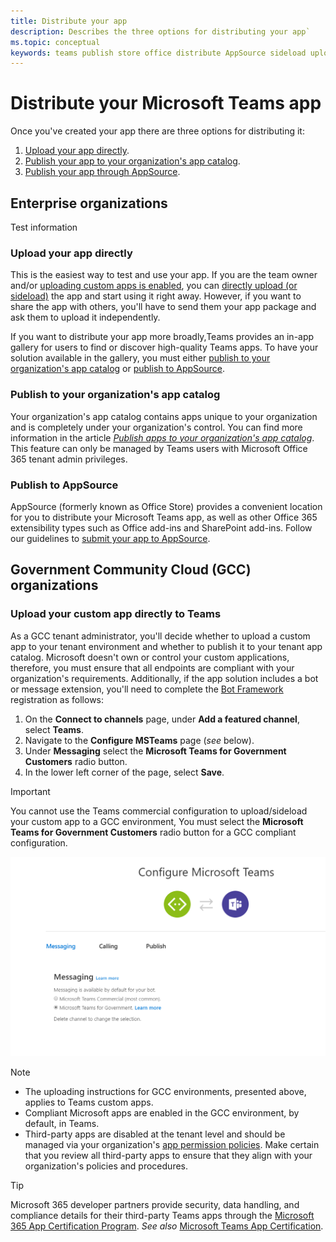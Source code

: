 ```yaml
---
title: Distribute your app
description: Describes the three options for distributing your app`
ms.topic: conceptual
keywords: teams publish store office distribute AppSource sideload upload app
---
```

# Distribute your Microsoft Teams app

Once you've created your app there are three options for distributing it:

1. [Upload your app directly](#upload-your-app-directly).
2. [Publish your app to your organization's app catalog](#publish-to-your-organizations-app-catalog).
3. [Publish your app through AppSource](#publish-to-appsource).

## Enterprise organizations
Test information

### Upload your app directly

This is the easiest way to test and use your app. If you are the team owner and/or [uploading custom apps is enabled](/microsoftteams/admin-settings), you can [directly upload (or sideload)](./apps-upload.md) the app and start using it right away. However, if you want to share the app with others, you'll have to send them your app package and ask them to upload it independently.

If you want to distribute your app more broadly,Teams provides an in-app gallery for users to find or discover high-quality Teams apps. To have your solution available in the gallery, you must either [publish to your organization's app catalog](#publish-to-your-organizations-app-catalog) or [publish to AppSource](./appsource/publish.md).

### Publish to your organization's app catalog

Your organization's app catalog contains apps unique to your organization and is completely under your organization's control. You can find more information in the article [*Publish apps to your organization's app catalog*](/microsoftteams/tenant-apps-catalog-teams). This feature can only be managed by Teams users with Microsoft Office 365 tenant admin privileges.

### Publish to AppSource

AppSource (formerly known as Office Store) provides a convenient location for you to distribute your Microsoft Teams app, as well as other Office 365 extensibility types such as Office add-ins and SharePoint add-ins. Follow our guidelines to [submit your app to AppSource](./appsource/publish.md).

## Government Community Cloud (GCC) organizations

### Upload your custom app directly to Teams

 As a GCC tenant administrator, you'll decide whether to upload a custom app to your tenant environment and whether to  publish it to your tenant app catalog. Microsoft doesn't own or control your custom applications, therefore, you must ensure that all endpoints are compliant with your organization's requirements. Additionally, if the app solution includes a bot or message extension, you'll need to complete the [Bot Framework](https://dev.botframework.com/) registration as follows:

1. On the **Connect to channels** page, under **Add a featured channel**, select **Teams**.
1. Navigate to the **Configure MSTeams** page (*see* below).
1. Under **Messaging** select the **Microsoft Teams for Government Customers** radio button.
1. In the lower left corner of the page, select **Save**.  

>[!IMPORTANT]
> You cannot use the Teams commercial configuration to upload/sideload your custom app to a GCC environment,  You must select the **Microsoft Teams for Government Customers** radio button for a GCC compliant configuration.

![Teams messaging configuration page](../../assets/images/gcc-configure.png)

> [!NOTE]
>
> * The uploading instructions for GCC environments, presented above, applies to Teams custom apps. </br>
> * Compliant Microsoft apps are enabled in the GCC environment, by default, in Teams.
> * Third-party apps are disabled at the tenant level and should be managed via your organization's [app permission policies](/microsoftteams/teams-app-permission-policies). Make certain that you review all third-party apps to ensure that they align with your organization's policies and procedures.

> [!TIP]
>
> Microsoft 365 developer partners provide security, data handling, and compliance details for their third-party Teams apps through the [Microsoft 365 App Certification Program](/microsoft-365-app-certification/overview). *See also* [Microsoft Teams App Certification](/microsoftteams/platform/concepts/deploy-and-publish/appsource/post-publish/application-certification).
</br></br>
